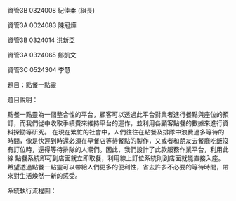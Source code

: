 資管3B 0324008 紀佳柔 (組長)

資管3A 0024083 陳冠燁

資管3B 0324014 洪新亞

資管3A 0324065 鄭凱文

資管3C 0524304 李慧

題目：點餐一點靈

題目說明：

  點餐一點靈為一個整合性的平台，顧客可以透過此平台對業者進行餐點與座位的預訂，而我們從中收取手續費來維持平台的運作，並利用各顧客點餐的數據來進行資料探勘等研究。
  在現在繁忙的社會中，人們往往在點餐及排隊中浪費過多等待的時間，像是快遲到時還必須在早餐店等待餐點的製作，又或者和朋友去餐廳吃飯沒有訂位時，還得等待排隊的人潮們。因此，我們設計了此款服務作業平台，利用此線
點餐系統即可到店面就立即取餐，利用線上訂位系統則到店面就能直接入座。
  希望透過點餐一點靈可以帶給人們更多的便利性，省去許多不必要的等待時間，帶來對生活煥然一新的感受。

系統執行流程圖：



